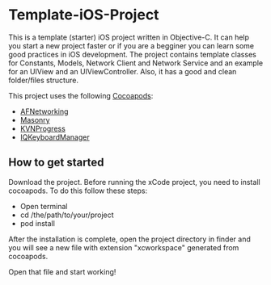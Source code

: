 # Template-iOS-Project
This is a template (starter) iOS project written in Objective-C. 
It can help you start a new project faster or if you are a begginer you can learn some good practices in iOS development.
The project contains template classes for Constants, Models, Network Client and Network Service
and an example for an UIView and an UIViewController. Also, it has a good and clean folder/files structure.

This project uses the following [Cocoapods](https://cocoapods.org/):

- [AFNetworking](https://github.com/AFNetworking/AFNetworking)
- [Masonry](https://github.com/SnapKit/Masonry)
- [KVNProgress](https://github.com/AssistoLab/KVNProgress)
- [IQKeyboardManager](https://github.com/hackiftekhar/IQKeyboardManager)

## How to get started
Download the project. Before running the xCode project, you need to install cocoapods. To do this follow these steps:

- Open terminal
- cd /the/path/to/your/project
- pod install

After the installation is complete, open the project directory in finder and you will see a new file with extension "xcworkspace" generated from cocoapods.

Open that file and start working!
